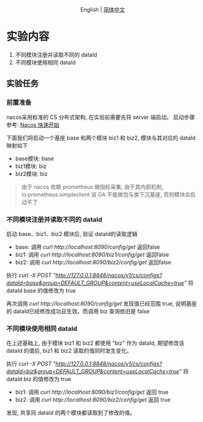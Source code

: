 <div align="center">

English | [简体中文](./README-zh_CN.md)

</div>

# 实验内容

1. 不同模块注册并读取不同的 dataId
2. 不同模块使用相同 dataId

## 实验任务

### 前置准备
nacos采用标准的 CS 分布式架构, 在实验前需要先将 server 端启动。
启动步骤参考: [Nacos 快速开始](https://nacos.io/zh-cn/docs/quick-start.html)

下面我们将启动一个基座 base 和两个模块 biz1 和 biz2, 模块与其对应的 dataId 映射如下
- base模块: base
- biz1模块: biz
- biz2模块: biz

> 由于 nacos 依赖 prometheus 做指标采集, 由于其内部机制, io.prometheus:simpleclient 该 GA 不能做包与类下沉基座, 否则模块会启动不了


### 不同模块注册并读取不同的 dataId

启动 base、biz1、biz2 模块后, 验证 dataId的读取逻辑
- base: 调用 *curl http://localhost:8090/config/get* 返回false
- biz1: 调用 *curl http://localhost:8090/biz1/config/get* 返回false
- biz2: 调用 *curl http://localhost:8090/biz2/config/get* 返回false

执行 *curl -X POST "http://127.0.0.1:8848/nacos/v1/cs/configs?dataId=base&group=DEFAULT_GROUP&content=useLocalCache=true"* 将 dataId base 的值修改为 true

再次调用 *curl http://localhost:8090/config/get* 发现值已经范围 true, 说明基座的 dataId已经修改成功且生效。而调用 biz 查询依旧是 false

### 不同模块使用相同 dataId

在上述基础上, 由于模块 biz1 和 biz2 都使用 "biz" 作为 dataId, 期望修改该 dataId 的值后, biz1 和 biz2 读取的值同时发生变化。

执行 *curl -X POST "http://127.0.0.1:8848/nacos/v1/cs/configs?dataId=biz&group=DEFAULT_GROUP&content=useLocalCache=true"* 将 dataId biz 的值修改为 true

- biz1: 调用 *curl http://localhost:8090/biz1/config/get* 返回 true
- biz2: 调用 *curl http://localhost:8090/biz2/config/get* 返回 true

发现, 共享同 dataId 的两个模块都读取到了修改的值。
